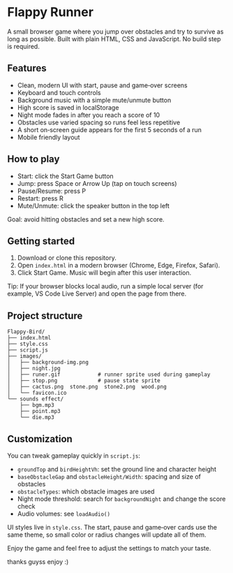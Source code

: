 # Flappy Runner

A small browser game where you jump over obstacles and try to survive as long as possible. Built with plain HTML, CSS and JavaScript. No build step is required.

## Features

- Clean, modern UI with start, pause and game‑over screens
- Keyboard and touch controls
- Background music with a simple mute/unmute button
- High score is saved in localStorage
- Night mode fades in after you reach a score of 10
- Obstacles use varied spacing so runs feel less repetitive
- A short on‑screen guide appears for the first 5 seconds of a run
- Mobile friendly layout

## How to play

- Start: click the Start Game button
- Jump: press Space or Arrow Up (tap on touch screens)
- Pause/Resume: press P
- Restart: press R
- Mute/Unmute: click the speaker button in the top left

Goal: avoid hitting obstacles and set a new high score.

## Getting started

1. Download or clone this repository.
2. Open `index.html` in a modern browser (Chrome, Edge, Firefox, Safari).
3. Click Start Game. Music will begin after this user interaction.

Tip: If your browser blocks local audio, run a simple local server (for example, VS Code Live Server) and open the page from there.

## Project structure

```
Flappy-Bird/
├── index.html
├── style.css
├── script.js
├── images/
│   ├── background-img.png
│   ├── night.jpg
│   ├── runer.gif            # runner sprite used during gameplay
│   ├── stop.png             # pause state sprite
│   ├── cactus.png  stone.png  stone2.png  wood.png
│   └── favicon.ico
└── sounds effect/
    ├── bgm.mp3
    ├── point.mp3
    └── die.mp3
```

## Customization

You can tweak gameplay quickly in `script.js`:

- `groundTop` and `birdHeightVh`: set the ground line and character height
- `baseObstacleGap` and `obstacleHeight/Width`: spacing and size of obstacles
- `obstacleTypes`: which obstacle images are used
- Night mode threshold: search for `backgroundNight` and change the score check
- Audio volumes: see `loadAudio()`

UI styles live in `style.css`. The start, pause and game‑over cards use the same theme, so small color or radius changes will update all of them.


Enjoy the game and feel free to adjust the settings to match your taste.

thanks guyss enjoy :)
